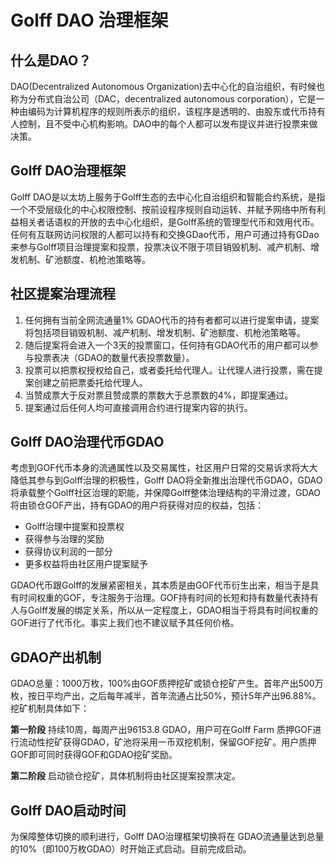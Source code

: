 # Golff DAO 治理框架

## 什么是DAO？

DAO(Decentralized Autonomous Organization)去中心化的自治组织，有时候也称为分布式自治公司（DAC，decentralized autonomous corporation），它是一种由编码为计算机程序的规则所表示的组织，该程序是透明的、由股东或代币持有人控制，且不受中心机构影响。DAO中的每个人都可以发布提议并进行投票来做决策。

## Golff DAO治理框架

Golff DAO是以太坊上服务于Golff生态的去中心化自治组织和智能合约系统，是指一个不受层级化的中心权限控制、按前设程序规则自动运转、并赋予网络中所有利益相关者话语权的开放的去中心化组织，是Golff系统的管理型代币和效用代币。任何有互联网访问权限的人都可以持有和交换GDao代币，用户可通过持有GDao来参与Golff项目治理提案和投票，投票决议不限于项目销毁机制、减产机制、增发机制、矿池额度、机枪池策略等。

## 社区提案治理流程

1. 任何拥有当前全网流通量1% GDAO代币的持有者都可以进行提案申请，提案将包括项目销毁机制、减产机制、增发机制、矿池额度、机枪池策略等。
2. 随后提案将会进入一个3天的投票窗口，任何持有GDAO代币的用户都可以参与投票表决（GDAO的数量代表投票数量）。
3. 投票可以把票权授权给自己，或者委托给代理人。让代理人进行投票，需在提案创建之前把票委托给代理人。
4. 当赞成票大于反对票且赞成票的票数大于总票数的4%，即提案通过。
5. 提案通过后任何人均可直接调用合约进行提案内容的执行。

## Golff DAO治理代币GDAO

考虑到GOF代币本身的流通属性以及交易属性，社区用户日常的交易诉求将大大降低其参与到Golff治理的积极性，Golff DAO将全新推出治理代币GDAO，GDAO将承载整个Golff社区治理的职能，并保障Golff整体治理结构的平滑过渡，GDAO将由锁仓GOF产出，持有GDAO的用户将获得对应的权益，包括：

- Golff治理中提案和投票权
- 获得参与治理的奖励
- 获得协议利润的一部分
- 更多权益将由社区用户提案赋予

GDAO代币跟Golff的发展紧密相关，其本质是由GOF代币衍生出来，相当于是具有时间权重的GOF，专注服务于治理。GOF持有时间的长短和持有数量代表持有人与Golff发展的绑定关系，所以从一定程度上，GDAO相当于将具有时间权重的GOF进行了代币化。事实上我们也不建议赋予其任何价格。

## GDAO产出机制

GDAO总量：1000万枚，100%由GOF质押挖矿或锁仓挖矿产生。首年产出500万枚，按日平均产出，之后每年减半，首年流通占比50%，预计5年产出96.88%。挖矿机制具体如下：

**第一阶段**
持续10周，每周产出96153.8 GDAO，用户可在Golff Farm 质押GOF进行流动性挖矿获得GDAO，矿池将采用一币双挖机制，保留GOF挖矿。用户质押GOF即可同时获得GOF和GDAO挖矿奖励。

**第二阶段**
启动锁仓挖矿，具体机制将由社区提案投票决定。

## Golff DAO启动时间

为保障整体切换的顺利进行，Golff DAO治理框架切换将在 GDAO流通量达到总量的10%（即100万枚GDAO）时开始正式启动。目前完成启动。
